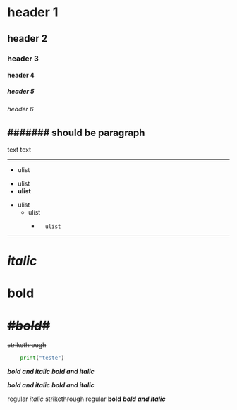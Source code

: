 # header 1
## header 2
### header 3
#### header 4
##### header 5
###### header 6
####### should be paragraph
---
text text
___

+ ulist
* ulist
* **ulist**
- ulist
    + ulist
        *       ulist
***
# _italic_
# **bold**
# ~~**_#bold#_**~~
~~strikethrough~~

``` python
    print("teste")
```

**_bold and italic_**
*__bold and italic__*

__*bold and italic*__
_**bold and italic**_

regular _italic_ ~~strikethrough~~ regular **bold** **_bold and italic_**
